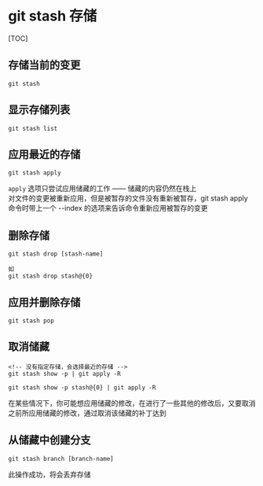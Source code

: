 # git stash 存储

[TOC]

## 存储当前的变更
```shell
git stash
```

## 显示存储列表
```shell
git stash list
```

## 应用最近的存储
```shell
git stash apply
```
`apply` 选项只尝试应用储藏的工作 —— 储藏的内容仍然在栈上  
对文件的变更被重新应用，但是被暂存的文件没有重新被暂存，git stash apply 命令时带上一个 --index 的选项来告诉命令重新应用被暂存的变更

## 删除存储
```shell
git stash drop [stash-name]

如
git stash drop stash@{0}
```

## 应用并删除存储
```shell
git stash pop
```

## 取消储藏
```shell
<!-- 没有指定存储，会选择最近的存储 -->
git stash show -p | git apply -R

git stash show -p stash@{0} | git apply -R
```
在某些情况下，你可能想应用储藏的修改，在进行了一些其他的修改后，又要取消之前所应用储藏的修改，通过取消该储藏的补丁达到

## 从储藏中创建分支
```shell
git stash branch [branch-name]
```
此操作成功，将会丢弃存储